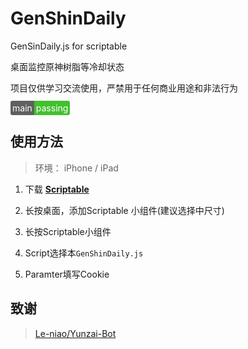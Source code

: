 # GenShinDaily
GenSinDaily.js for scriptable

桌面监控原神树脂等冷却状态

项目仅供学习交流使用，严禁用于任何商业用途和非法行为

<font style="padding: 3px; border-radius: 3px 0 0 3px; color: #fff; background: #606060;">main</font><font style="padding: 3px; border-radius: 0 3px 3px 0; color: #fff; background: #42c02e;">passing</font>

## 使用方法
> 环境： iPhone / iPad

1. 下载 **[Scriptable](https://apps.apple.com/cn/app/scriptable/id1405459188)**

2. 长按桌面，添加Scriptable 小组件(建议选择中尺寸)

3. 长按Scriptable小组件

4. Script选择本``GenShinDaily.js``

5. Paramter填写Cookie

## 致谢
> [Le-niao/Yunzai-Bot](https://github.com/Le-niao/Yunzai-Bot)

